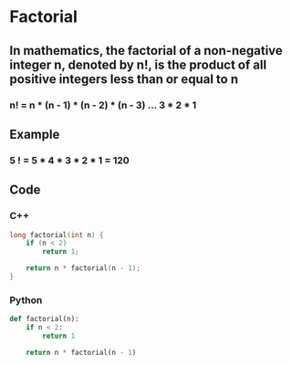 # Factorial

## In mathematics, the factorial of a non-negative integer n, denoted by n!, is the product of all positive integers less than or equal to n

### n! = n * (n - 1) * (n - 2) * (n - 3) ... 3 * 2 * 1

## Example

### 5 ! = 5 * 4 * 3 * 2 * 1 = 120

## Code

### C++
```c++
long factorial(int n) {
    if (n < 2)
        return 1;

    return n * factorial(n - 1);
}
```

### Python
```python
def factorial(n):
    if n < 2:
        return 1

    return n * factorial(n - 1)
```    
    
